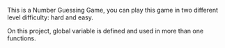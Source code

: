 This is a Number Guessing Game, you can play this game in two different level difficulty: hard and easy.

On this project, global variable is defined and used in more than one functions. 